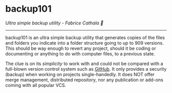 # backup101

*Ultra simple backup utility - Fabrice Cathala 🐸*

---

backup101 is an ultra simple backup utility that generates copies of the files and folders you indicate into a folder structure going to up to 909 versions. This should be way enough to revert any project, should it be coding or documenting or anything to do with computer files, to a previous state.

The clue is on its *simplicity* to work with and could not be compared with a full-blown version control system such as [GitHub](https://github.com/). It only provides a security (backup) when working on projects single-handedly. It does NOT offer merge management, distributed repository, nor any publication or add-ons coming with all popular VCS.

